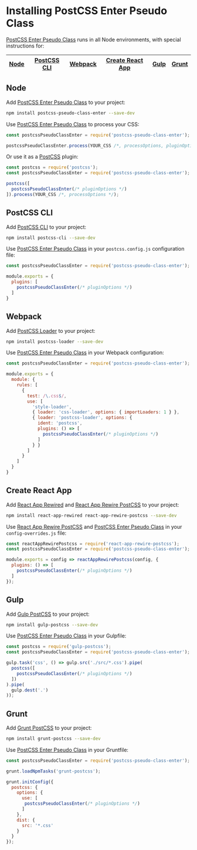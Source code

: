 # Installing PostCSS Enter Pseudo Class

[PostCSS Enter Pseudo Class] runs in all Node environments, with special instructions for:

| [Node](#node) | [PostCSS CLI](#postcss-cli) | [Webpack](#webpack) | [Create React App](#create-react-app) | [Gulp](#gulp) | [Grunt](#grunt) |
| --- | --- | --- | --- | --- | --- |

## Node

Add [PostCSS Enter Pseudo Class] to your project:

```bash
npm install postcss-pseudo-class-enter --save-dev
```

Use [PostCSS Enter Pseudo Class] to process your CSS:

```js
const postcssPseudoClassEnter = require('postcss-pseudo-class-enter');

postcssPseudoClassEnter.process(YOUR_CSS /*, processOptions, pluginOptions */);
```

Or use it as a [PostCSS] plugin:

```js
const postcss = require('postcss');
const postcssPseudoClassEnter = require('postcss-pseudo-class-enter');

postcss([
  postcssPseudoClassEnter(/* pluginOptions */)
]).process(YOUR_CSS /*, processOptions */);
```

## PostCSS CLI

Add [PostCSS CLI] to your project:

```bash
npm install postcss-cli --save-dev
```

Use [PostCSS Enter Pseudo Class] in your `postcss.config.js` configuration file:

```js
const postcssPseudoClassEnter = require('postcss-pseudo-class-enter');

module.exports = {
  plugins: [
    postcssPseudoClassEnter(/* pluginOptions */)
  ]
}
```

## Webpack

Add [PostCSS Loader] to your project:

```bash
npm install postcss-loader --save-dev
```

Use [PostCSS Enter Pseudo Class] in your Webpack configuration:

```js
const postcssPseudoClassEnter = require('postcss-pseudo-class-enter');

module.exports = {
  module: {
    rules: [
      {
        test: /\.css$/,
        use: [
          'style-loader',
          { loader: 'css-loader', options: { importLoaders: 1 } },
          { loader: 'postcss-loader', options: {
            ident: 'postcss',
            plugins: () => [
              postcssPseudoClassEnter(/* pluginOptions */)
            ]
          } }
        ]
      }
    ]
  }
}
```

## Create React App

Add [React App Rewired] and [React App Rewire PostCSS] to your project:

```bash
npm install react-app-rewired react-app-rewire-postcss --save-dev
```

Use [React App Rewire PostCSS] and [PostCSS Enter Pseudo Class] in your
`config-overrides.js` file:

```js
const reactAppRewirePostcss = require('react-app-rewire-postcss');
const postcssPseudoClassEnter = require('postcss-pseudo-class-enter');

module.exports = config => reactAppRewirePostcss(config, {
  plugins: () => [
    postcssPseudoClassEnter(/* pluginOptions */)
  ]
});
```

## Gulp

Add [Gulp PostCSS] to your project:

```bash
npm install gulp-postcss --save-dev
```

Use [PostCSS Enter Pseudo Class] in your Gulpfile:

```js
const postcss = require('gulp-postcss');
const postcssPseudoClassEnter = require('postcss-pseudo-class-enter');

gulp.task('css', () => gulp.src('./src/*.css').pipe(
  postcss([
    postcssPseudoClassEnter(/* pluginOptions */)
  ])
).pipe(
  gulp.dest('.')
));
```

## Grunt

Add [Grunt PostCSS] to your project:

```bash
npm install grunt-postcss --save-dev
```

Use [PostCSS Enter Pseudo Class] in your Gruntfile:

```js
const postcssPseudoClassEnter = require('postcss-pseudo-class-enter');

grunt.loadNpmTasks('grunt-postcss');

grunt.initConfig({
  postcss: {
    options: {
      use: [
       postcssPseudoClassEnter(/* pluginOptions */)
      ]
    },
    dist: {
      src: '*.css'
    }
  }
});
```

[Gulp PostCSS]: https://github.com/postcss/gulp-postcss
[Grunt PostCSS]: https://github.com/nDmitry/grunt-postcss
[PostCSS]: https://github.com/postcss/postcss
[PostCSS CLI]: https://github.com/postcss/postcss-cli
[PostCSS Loader]: https://github.com/postcss/postcss-loader
[PostCSS Enter Pseudo Class]: https://github.com/jonathantneal/postcss-pseudo-class-enter
[React App Rewire PostCSS]: https://github.com/csstools/react-app-rewire-postcss
[React App Rewired]: https://github.com/timarney/react-app-rewired
